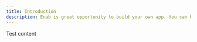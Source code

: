 ```yaml
---
title: Introduction
description: Enab is great opportunity to build your own app. You can build your own app with Enab. Enab is a businessmen platform that allows businessmen to manage and run their businesses. 
---
```


Test content
